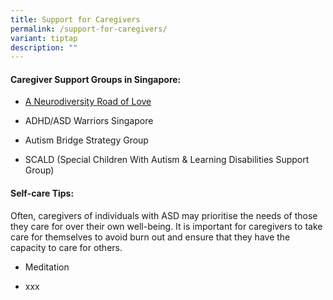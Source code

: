 ```yaml
---
title: Support for Caregivers
permalink: /support-for-caregivers/
variant: tiptap
description: ""
---
```

<h4>Caregiver Support Groups in Singapore:</h4>
<ul data-tight="true" class="tight">
<li>
<p><a href="https://www.facebook.com/ANeurodiversityRoadOfLoveSg/" rel="noopener nofollow" target="_blank">A Neurodiversity Road of Love</a> 
</p>
</li>
<li>
<p>ADHD/ASD Warriors Singapore</p>
</li>
<li>
<p>Autism Bridge Strategy Group</p>
</li>
<li>
<p>SCALD (Special Children With Autism &amp; Learning Disabilities Support
Group)</p>
</li>
</ul>
<h4>Self-care Tips:</h4>
<p>Often, caregivers of individuals with ASD may prioritise the needs of
those they care for over their own well-being. It is important for caregivers
to take care for themselves to avoid burn out and ensure that they have
the capacity to care for others.</p>
<ul data-tight="true" class="tight">
<li>
<p>Meditation</p>
</li>
<li>
<p>xxx</p>
</li>
</ul>
<p></p>